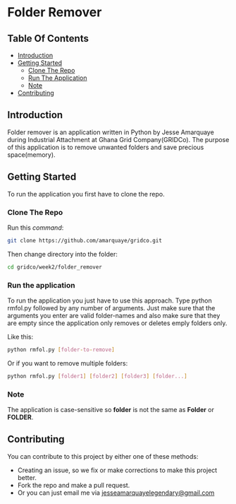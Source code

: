 # Folder Remover

## Table Of Contents

- [Introduction](#introduction)
- [Getting Started](#getting-started)
  - [Clone The Repo](#clone-the-repo)
  - [Run The Application](#run-the-application)
  - [Note](#note)
- [Contributing](#contributing)

## Introduction

Folder remover is an application written in Python by Jesse Amarquaye during Industrial Attachment at Ghana Grid Company(GRIDCo).
The purpose of this application is to remove unwanted folders and save precious space(memory).

## Getting Started

To run the application you first have to clone the repo.

### Clone The Repo

Run this *command*:

```bash
git clone https://github.com/amarquaye/gridco.git
```

Then change directory into the folder:

```bash
cd gridco/week2/folder_remover
```

### Run the application

To run the application you just have to use this approach.
Type python rmfol.py followed by any number of arguments.
Just make sure that the arguments you enter are valid folder-names and also make sure that they are empty since the application only removes or deletes emply folders only.

Like this:

```bash
python rmfol.py [folder-to-remove]
```

Or if you want to remove multiple folders:

```bash
python rmfol.py [folder1] [folder2] [folder3] [folder...]
```

### Note

The application is case-sensitive so **folder** is not the same as **Folder** or **FOLDER**.

## Contributing

You can contribute to this project by either one of these methods:

- Creating an issue, so we fix or make corrections to make this project better.
- Fork the repo and make a pull request.
- Or you can just email me via [jesseamarquayelegendary@gmail.com](mailto:jesseamarquayelegendary@gmail)
